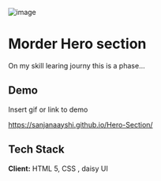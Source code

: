 ![image](https://github.com/user-attachments/assets/f4fef9fa-f787-48a0-a705-1d7646278196)

# Morder Hero section

On my skill learing journy this is a phase...  

## Demo

Insert gif or link to demo

https://sanjanaayshi.github.io/Hero-Section/
## Tech Stack

**Client:** HTML 5, CSS , daisy UI



